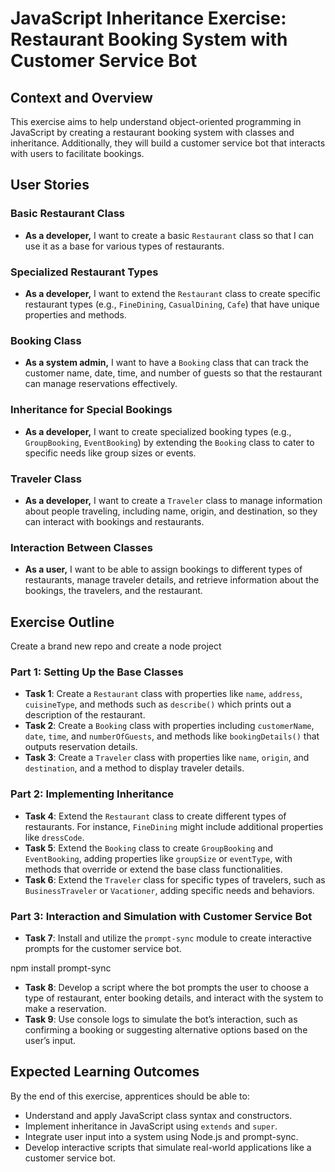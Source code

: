 # JavaScript Inheritance Exercise: Restaurant Booking System with Customer Service Bot

## Context and Overview

This exercise aims to help understand object-oriented programming in JavaScript by creating a restaurant booking system with classes and inheritance. Additionally, they will build a customer service bot that interacts with users to facilitate bookings.

## User Stories

### Basic Restaurant Class

- **As a developer,** I want to create a basic `Restaurant` class so that I can use it as a base for various types of restaurants.

### Specialized Restaurant Types

- **As a developer,** I want to extend the `Restaurant` class to create specific restaurant types (e.g., `FineDining`, `CasualDining`, `Cafe`) that have unique properties and methods.

### Booking Class

- **As a system admin,** I want to have a `Booking` class that can track the customer name, date, time, and number of guests so that the restaurant can manage reservations effectively.

### Inheritance for Special Bookings

- **As a developer,** I want to create specialized booking types (e.g., `GroupBooking`, `EventBooking`) by extending the `Booking` class to cater to specific needs like group sizes or events.

### Traveler Class

- **As a developer,** I want to create a `Traveler` class to manage information about people traveling, including name, origin, and destination, so they can interact with bookings and restaurants.

### Interaction Between Classes

- **As a user,** I want to be able to assign bookings to different types of restaurants, manage traveler details, and retrieve information about the bookings, the travelers, and the restaurant.

## Exercise Outline

Create a brand new repo and create a node project

### Part 1: Setting Up the Base Classes

- **Task 1**: Create a `Restaurant` class with properties like `name`, `address`, `cuisineType`, and methods such as `describe()` which prints out a description of the restaurant.
- **Task 2**: Create a `Booking` class with properties including `customerName`, `date`, `time`, and `numberOfGuests`, and methods like `bookingDetails()` that outputs reservation details.
- **Task 3**: Create a `Traveler` class with properties like `name`, `origin`, and `destination`, and a method to display traveler details.

### Part 2: Implementing Inheritance

- **Task 4**: Extend the `Restaurant` class to create different types of restaurants. For instance, `FineDining` might include additional properties like `dressCode`.
- **Task 5**: Extend the `Booking` class to create `GroupBooking` and `EventBooking`, adding properties like `groupSize` or `eventType`, with methods that override or extend the base class functionalities.
- **Task 6**: Extend the `Traveler` class for specific types of travelers, such as `BusinessTraveler` or `Vacationer`, adding specific needs and behaviors.

### Part 3: Interaction and Simulation with Customer Service Bot

- **Task 7**: Install and utilize the `prompt-sync` module to create interactive prompts for the customer service bot.

npm install prompt-sync

- **Task 8**: Develop a script where the bot prompts the user to choose a type of restaurant, enter booking details, and interact with the system to make a reservation.
- **Task 9**: Use console logs to simulate the bot’s interaction, such as confirming a booking or suggesting alternative options based on the user’s input.

## Expected Learning Outcomes

By the end of this exercise, apprentices should be able to:

- Understand and apply JavaScript class syntax and constructors.
- Implement inheritance in JavaScript using `extends` and `super`.
- Integrate user input into a system using Node.js and prompt-sync.
- Develop interactive scripts that simulate real-world applications like a customer service bot.
